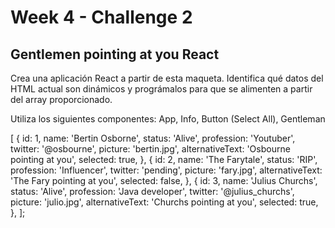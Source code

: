 # Week 4 - Challenge 2

## Gentlemen pointing at you React

Crea una aplicación React a partir de esta maqueta. Identifica qué datos del HTML actual son dinámicos y prográmalos para que se alimenten a partir del array proporcionado.

Utiliza los siguientes componentes: App, Info, Button (Select All), Gentleman

[
{
id: 1,
name: 'Bertin Osborne',
status: 'Alive',
profession: 'Youtuber',
twitter: '@osbourne',
picture: 'bertin.jpg',
alternativeText: 'Osbourne pointing at you',
selected: true,
},
{
id: 2,
name: 'The Farytale',
status: 'RIP',
profession: 'Influencer',
twitter: 'pending',
picture: 'fary.jpg',
alternativeText: 'The Fary pointing at you',
selected: false,
},
{
id: 3,
name: 'Julius Churchs',
status: 'Alive',
profession: 'Java developer',
twitter: '@julius_churchs',
picture: 'julio.jpg',
alternativeText: 'Churchs pointing at you',
selected: true,
},
];
